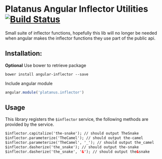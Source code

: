 Platanus Angular Inflector Utilities [![Build Status](https://secure.travis-ci.org/platanus/angular-inflector.png)](https://travis-ci.org/platanus/angular-inflector)
===============

Small suite of inflector functions, hopefully this lib will no longer be needed when angular makes the inflector functions they use part of the public api.

## Installation:

**Optional** Use bower to retrieve package

```
bower install angular-inflector --save
```

Include angular module

```javascript
angular.module('platanus.inflector')
```

## Usage

This library registers the `$inflector` service, the following methods are provided by the service.

```html
$inflector.capitalize('the-snake'); // should output TheSnake
$inflector.parameterize('TheCamel'); // should output the-camel
$inflector.parameterize('TheCamel', '_'); // should output the_camel
$inflector.dasherize('the_snake'); // should output the-snake
$inflector.dasherize('the_snake', '&'); // should output the&snake
```
